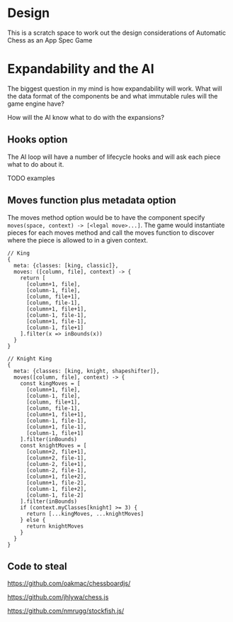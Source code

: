 # Design

This is a scratch space to work out the design considerations
of Automatic Chess as an App Spec Game

# Expandability and the AI

The biggest question in my mind is how expandability will work.
What will the data format of the components be and what
immutable rules will the game engine have?

How will the AI know what to do with the expansions?

## Hooks option

The AI loop will have a number of lifecycle hooks and will
ask each piece what to do about it.

TODO examples

## Moves function plus metadata option

The moves method option would be to have the component specify
`moves(space, context) -> [<legal move>...]`. The game would
instantiate pieces for each moves method and call the moves
function to discover where the piece is allowed to in a given
context.

```
// King
{
  meta: {classes: [king, classic]},
  moves: ([column, file], context) -> {
    return [
      [column+1, file],
      [column-1, file],
      [column, file+1],
      [column, file-1],
      [column+1, file+1],
      [column-1, file-1],
      [column+1, file-1],
      [column-1, file+1]
    ].filter(x => inBounds(x))
  }
}

// Knight King
{
  meta: {classes: [king, knight, shapeshifter]},
  moves([column, file], context) -> {
    const kingMoves = [
      [column+1, file],
      [column-1, file],
      [column, file+1],
      [column, file-1],
      [column+1, file+1],
      [column-1, file-1],
      [column+1, file-1],
      [column-1, file+1]
    ].filter(inBounds)
    const knightMoves = [
      [column+2, file+1],      
      [column+2, file-1],
      [column-2, file+1],
      [column-2, file-1],
      [column+1, file+2],
      [column+1, file-2],
      [column-1, file+2],
      [column-1, file-2]    
    ].filter(inBounds)
    if (context.myClasses[knight] >= 3) {
      return [...kingMoves, ...knightMoves]
    } else {
      return knightMoves
    }
  }
}
```
## Code to steal
https://github.com/oakmac/chessboardjs/

https://github.com/jhlywa/chess.js

https://github.com/nmrugg/stockfish.js/
